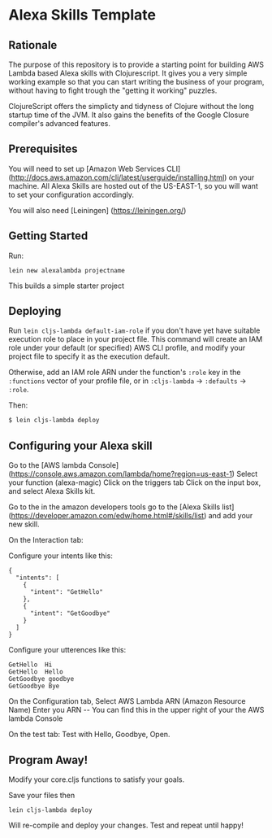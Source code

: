 # Alexa Skills Template
## Rationale

The purpose of this repository is to provide a starting point for building AWS Lambda based Alexa skills with Clojurescript.  It gives you a very simple working example so that you can start writing the business of your program, without having to fight trough the "getting it working" puzzles.

ClojureScript offers the simplicty and tidyness of Clojure without the long startup time of the JVM.  It also gains the benefits of the Google Closure compiler's advanced features.

## Prerequisites 

You will need to set up [Amazon Web Services CLI] (http://docs.aws.amazon.com/cli/latest/userguide/installing.html) on your machine.   All Alexa Skills are hosted out of the US-EAST-1, so you will want to set your configuration accordingly.

You will also need [Leiningen] (https://leiningen.org/)

## Getting Started
Run:

```
lein new alexalambda projectname
```
This builds a simple starter project

## Deploying

Run `lein cljs-lambda default-iam-role` if you don't have yet have suitable
execution role to place in your project file.  This command will create an IAM
role under your default (or specified) AWS CLI profile, and modify your project
file to specify it as the execution default.

Otherwise, add an IAM role ARN under the function's `:role` key in the
`:functions` vector of your profile file, or in `:cljs-lambda` -> `:defaults` ->
`:role`.

Then:

```sh
$ lein cljs-lambda deploy
```

## Configuring your Alexa skill

Go to the [AWS lambda Console] (https://console.aws.amazon.com/lambda/home?region=us-east-1)
Select your function  (alexa-magic)
Click on the triggers tab
Click on the input box, and select Alexa Skills kit.

Go to the in the amazon developers tools go to the [Alexa Skills list] (https://developer.amazon.com/edw/home.html#/skills/list) and add your new skill.  

On the Interaction tab:

Configure your intents like this:
```
{
  "intents": [
    {
      "intent": "GetHello"
    },
    {
      "intent": "GetGoodbye"
    }
  ]
}
```

Configure your utterences like this:

```
GetHello  Hi
GetHello  Hello
GetGoodbye goodbye
GetGoodbye Bye 
```

On the Configuration tab, 
Select AWS Lambda ARN (Amazon Resource Name)
Enter you ARN --  You can find this in the upper right of your the AWS lambda Console

On the test tab:
Test with Hello, Goodbye,  Open.  

## Program Away!
Modify your core.cljs functions to satisfy your goals.  

Save your files then 

```
lein cljs-lambda deploy
```
Will re-compile and deploy your changes.   Test and repeat until happy!


